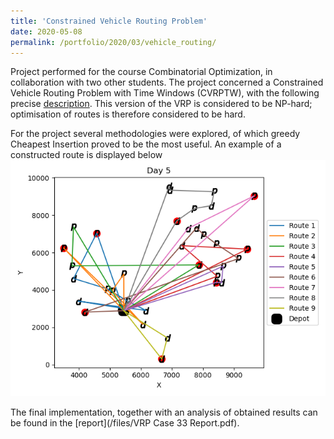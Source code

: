 ```yaml
---
title: 'Constrained Vehicle Routing Problem'
date: 2020-05-08
permalink: /portfolio/2020/03/vehicle_routing/
---
```

Project performed for the course Combinatorial Optimization, in collaboration with two other students. The project concerned a Constrained Vehicle Routing Problem with Time Windows (CVRPTW), with the following precise [description](https://co2020-ba-vu.challenges.ortec.com/pdf/Challenge_problem.pdf). This version of the VRP is considered to be NP-hard; optimisation of routes is therefore considered to be hard.

For the project several methodologies were explored, of which greedy Cheapest Insertion proved to be the most useful. An example of a constructed route is displayed below ![alt text](images/example_route.png)

The final implementation, together with an analysis of obtained results can be found in the [report](/files/VRP Case 33 Report.pdf). 
